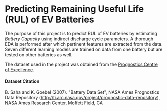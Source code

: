 # Predicting Remaining Useful Life (RUL) of EV Batteries

The purpose of this project is to predict RUL of EV batteries by estimating _Battery Capacity_ using indirect discharge cycle parameters. A thorough EDA is performed after which pertinent features are extracted from the data. Seven different learning models are trained on data from one battery but are tested on other batteries as well.

The dataset used in the project was obtained from the [Prognostics Centre of Excellence]('https://ti.arc.nasa.gov/tech/dash/groups/pcoe/prognostic-data-repository/'). 

#### Dataset Citation
B. Saha and K. Goebel (2007). "Battery Data Set", NASA Ames Prognostics Data Repository (http://ti.arc.nasa.gov/project/prognostic-data-repository), NASA Ames Research Center, Moffett Field, CA
